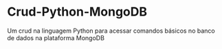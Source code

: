 # Crud-Python-MongoDB
Um crud na linguagem Python para acessar comandos básicos no banco de dados na plataforma MongoDB

